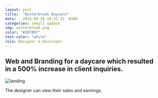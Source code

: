 ```yaml
---
layout: post
title:  "Winterbrook Daycare"
date:   2016-09-20 18:32:32 -0400
categories: jekyll update
img: winterbrook.png
color: "#2D7897"
text-color: "white"
role: Designer & Developer
---
```

## Web and Branding for a daycare which resulted in a 500% increase in client inquiries.

![landing](/img/wp1.png)

<div class="caption">The designer can view their sales and earnings.</div>
